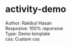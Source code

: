 # activity-demo  
Author: Rakibul Hasan  
Resposive: 100% reponsive  
Type: Demo template  
css: Custom css  
